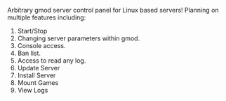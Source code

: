 Arbitrary gmod server control panel for Linux based servers!
Planning on multiple features including:

1. Start/Stop
2. Changing server parameters within gmod.
3. Console access.
4. Ban list.
5. Access to read any log.
6. Update Server
7. Install Server 
8. Mount Games
9. View Logs